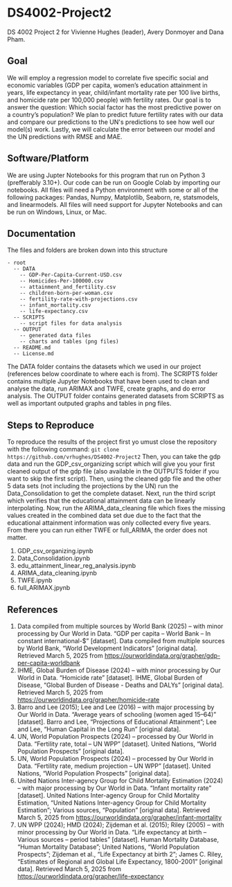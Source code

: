 # DS4002-Project2
DS 4002 Project 2 for Vivienne Hughes (leader), Avery Donmoyer and Dana Pham.

## Goal
We will employ a regression model to correlate five specific social and economic variables (GDP per capita, women’s education attainment in years, life expectancy in year, child/infant mortality rate per 100 live births, and homicide rate per 100,000 people) with fertility rates. Our goal is to answer the question: Which social factor has the most predictive power on a country’s population? We plan to predict future fertility rates with our data and compare our predictions to the UN's predictions to see how well our model(s) work. Lastly, we will calculate the error between our model and the UN predictions with RMSE and MAE.

## Software/Platform
We are using Jupter Notebooks for this program that run on Python 3 (prefferably 3.10+). Our code can be run on Google Colab by importing our notebooks. All files will need a Python environment with some or all of the following packages: Pandas, Numpy, Matplotlib, Seaborn, re, statsmodels, and linearmodels. All files will need support for Jupyter Notebooks and can be run on Windows, Linux, or Mac.

## Documentation
The files and folders are broken down into this structure

```
- root
  -- DATA
    -- GDP-Per-Capita-Current-USD.csv
    -- Homicides-Per-100000.csv
    -- attainment_and_fertility.csv
    -- children-born-per-woman.csv
    -- fertility-rate-with-projections.csv
    -- infant_mortality.csv
    -- life-expectancy.csv
  -- SCRIPTS
    -- script files for data analysis
  -- OUTPUT
    -- generated data files
    -- charts and tables (png files)
  -- README.md
  -- License.md
```

The DATA folder contains the datasets which we used in our project (references below coordinate to where each is from). The SCRIPTS folder contains multiple Jupyter Notebooks that have been used to clean and analyse the data, run ARIMAX and TWFE, create graphs, and do error analysis. The OUTPUT folder contains generated datasets from SCRIPTS as well as important outputed graphs and tables in png files. 

## Steps to Reproduce
To reproduce the results of the project first yo umust close the repository with the following command: ``` git clone https://github.com/vrhughes/DS4002-Project2 ```
Then, you can take the gdp data and run the GDP_csv_organizing script which will give you your first cleaned output of the gdp file (also available in the OUTPUTS folder if you want to skip the first script). Then, using the cleaned gdp file and the other 5 data sets (not including the projections by the UN) run the Data_Consolidation to get the complete dataset. Next, run the third script which verifies that the educational attainment data can be linearly interpolating. Now, run the ARIMA_data_cleaning file which fixes the missing values created in the combined data set due due to the fact that the educational attainment information was only collected every five years. From there you can run either TWFE or full_ARIMA, the order does not matter.

1. GDP_csv_organizing.ipynb
2. Data_Consolidation.ipynb
3. edu_attainment_linear_reg_analysis.ipynb
4. ARIMA_data_cleaning.ipynb
5. TWFE.ipynb
6. full_ARIMAX.jpynb

## References
1. Data compiled from multiple sources by World Bank (2025) – with minor processing by Our World in Data. “GDP per capita – World Bank – In constant international-$” [dataset]. Data compiled from multiple sources by World Bank, “World Development Indicators” [original data]. Retrieved March 5, 2025 from https://ourworldindata.org/grapher/gdp-per-capita-worldbank 
2. IHME, Global Burden of Disease (2024) – with minor processing by Our World in Data. “Homicide rate” [dataset]. IHME, Global Burden of Disease, “Global Burden of Disease - Deaths and DALYs” [original data]. Retrieved March 5, 2025 from https://ourworldindata.org/grapher/homicide-rate 
3. Barro and Lee (2015); Lee and Lee (2016) – with major processing by Our World in Data. “Average years of schooling (women aged 15–64)” [dataset]. Barro and Lee, “Projections of Educational Attainment”; Lee and Lee, “Human Capital in the Long Run” [original data].
4. UN, World Population Prospects (2024) – processed by Our World in Data. “Fertility rate, total – UN WPP” [dataset]. United Nations, “World Population Prospects” [original data].
5. UN, World Population Prospects (2024) – processed by Our World in Data. “Fertility rate, medium projection – UN WPP” [dataset]. United Nations, “World Population Prospects” [original data]. 
6. United Nations Inter-agency Group for Child Mortality Estimation (2024) – with major processing by Our World in Data. “Infant mortality rate” [dataset]. United Nations Inter-agency Group for Child Mortality Estimation, “United Nations Inter-agency Group for Child Mortality Estimation”; Various sources, “Population” [original data]. Retrieved March 5, 2025 from https://ourworldindata.org/grapher/infant-mortality
7. UN WPP (2024); HMD (2024); Zijdeman et al. (2015); Riley (2005) – with minor processing by Our World in Data. “Life expectancy at birth – Various sources – period tables” [dataset]. Human Mortality Database, “Human Mortality Database”; United Nations, “World Population Prospects”; Zijdeman et al., “Life Expectancy at birth 2”; James C. Riley, “Estimates of Regional and Global Life Expectancy, 1800-2001” [original data]. Retrieved March 5, 2025 from https://ourworldindata.org/grapher/life-expectancy  
